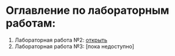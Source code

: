 # Оглавление по лабораторным работам:
1. Лабораторная работа №2: <a href="https://github.com/veskprogrammer/Programming_2_course/tree/main/Lab_2" target="_blank">открыть</a>
2. Лабораторная работа №3: [пока недоступно]
